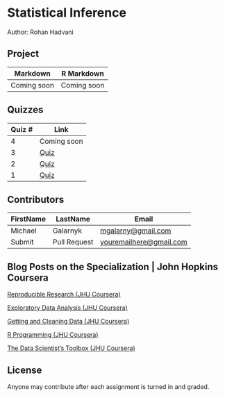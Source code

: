 # Statistical Inference
Author: Rohan Hadvani <br />

## Project 
Markdown | R Markdown
--- | ---
Coming soon| Coming soon

## Quizzes
Quiz # | Link 
--- | --- 
4 | Coming soon
3 | [Quiz](https://github.com/mGalarnyk/datasciencecoursera/blob/master/6_%20Statistical_Inference/quizzes/quiz3withExplanation.md)
2 | [Quiz](https://github.com/mGalarnyk/datasciencecoursera/blob/master/6_%20Statistical_Inference/quizzes/quiz2withExplanation.md)
1 | [Quiz](https://github.com/mGalarnyk/datasciencecoursera/blob/master/6_%20Statistical_Inference/quizzes/quiz1withExplanation.md)

## Contributors
FirstName | LastName | Email
--- | --- | ---
Michael |  Galarnyk |  <mgalarny@gmail.com>
Submit |  Pull Request | <youremailhere@gmail.com>

## Blog Posts on the Specialization | John Hopkins Coursera

[Reproducible Research (JHU Coursera)](https://medium.com/@GalarnykMichael/reproducible-research-jhu-coursera-course-5-ad0188bfc53b "Review + data.table")

[Exploratory Data Analysis (JHU Coursera)](https://medium.com/@GalarnykMichael/exploratory-data-analysis-jhu-coursera-course-4-4a908e0d30d8#.xa8rl6ryj "Review + data.table")

[Getting and Cleaning Data (JHU Coursera)](https://medium.com/@GalarnykMichael/getting-and-cleaning-data-jhu-coursera-course-3-c3635747858b#.y93kqfa0u "Review + data.table")

[R Programming (JHU Coursera)](https://medium.com/@GalarnykMichael/in-progress-review-course-2-r-programming-jhu-coursera-ad27086d8438#.bzzr29fvo "Review + data.table")

[The Data Scientist’s Toolbox (JHU Coursera)](https://medium.com/@GalarnykMichael/review-course-1-the-data-scientists-toolbox-jhu-coursera-4d7459458821#.5jpg133ln "Review + Going over Parts of Quiz")

## License
Anyone may contribute after each assignment is turned in and graded. 
